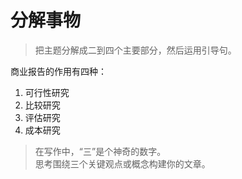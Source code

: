 # 分解事物

> 把主题分解成二到四个主要部分，然后运用引导句。


商业报告的作用有四种：

1. 可行性研究
2. 比较研究
3. 评估研究
4. 成本研究


> 在写作中，“三”是个神奇的数字。  
> 思考围绕三个关键观点或概念构建你的文章。
